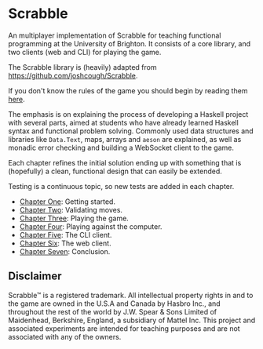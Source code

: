 
# Scrabble

An multiplayer implementation of Scrabble for teaching functional programming at the 
University of Brighton. It consists of a core library, and two clients (web and CLI) for playing
the game.

The Scrabble library is (heavily) adapted from https://github.com/joshcough/Scrabble.

If you don't know the rules of the game you should begin by reading
them
[here](https://www.theukrules.co.uk/rules/children/games/scrabble.html). 

The emphasis is on explaining the process of developing a Haskell
project with several parts, aimed at students who have already learned
Haskell syntax and functional problem solving. Commonly used data
structures and libraries like `Data.Text`, maps, arrays and `aeson`
are explained, as well as monadic error checking and building a
WebSocket client to the game.

Each chapter refines the initial solution ending up with something
that is (hopefully) a clean, functional design that can easily be
extended.

Testing is a continuous topic, so new tests are added in each chapter.

+ [Chapter One](chapters/Chapter1.md): Getting started.
+ [Chapter Two](chapters/Chapter2.md): Validating moves.
+ [Chapter Three](chapters/Chapter3.md): Playing the game.
+ [Chapter Four](chapters/Chapter4.md): Playing against the computer.
+ [Chapter Five](chapters/Chapter5.md): The CLI client.
+ [Chapter Six](chapters/Chapter6.md): The web client.
+ [Chapter Seven](chapters/Chapter7.md): Conclusion.


## Disclaimer

Scrabble&trade; is a registered trademark. All intellectual property
rights in and to the game are owned in the U.S.A and Canada by Hasbro
Inc., and throughout the rest of the world by J.W. Spear & Sons
Limited of Maidenhead, Berkshire, England, a subsidiary of Mattel
Inc. This project and associated experiments are intended for teaching purposes
and are not associated with any of the owners.

